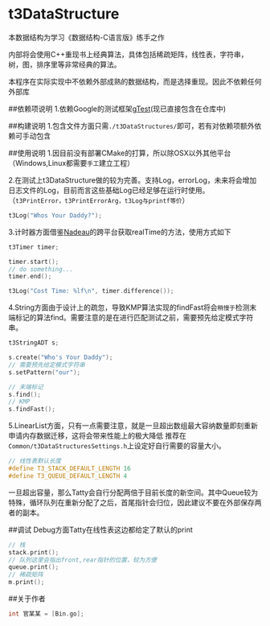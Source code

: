 # t3DataStructure

本数据结构为学习《数据结构-C语言版》练手之作

内部将会使用C++重现书上经典算法，具体包括稀疏矩阵，线性表，字符串，树，图，排序里等非常经典的算法。

本程序在实际实现中不依赖外部成熟的数据结构，而是选择重现。因此不依赖任何外部库

##依赖项说明
1.依赖Google的测试框架[gTest](https://code.google.com/p/googletest/)(现已直接包含在仓库中)

##构建说明
1.包含文件方面只需```./t3DataStructures/```即可，若有对依赖项额外依赖可手动包含

##使用说明
1.因目前没有部署CMake的打算，所以除OSX以外其他平台（Windows,Linux都需要```手工```建立工程）

2.在测试上t3DataStructure做的较为完善。支持Log，errorLog，未来将会增加日志文件的Log，目前而言这些基础Log已经足够在运行时使用。（```t3PrintError，t3PrintErrorArg，t3Log与printf等价```）
```c
t3Log("Whos Your Daddy?");
```

3.计时器方面借鉴[Nadeau](http://nadeausoftware.com/articles/2012/04/c_c_tip_how_measure_elapsed_real_time_benchmarking)的跨平台获取realTime的方法，使用方式如下
```cpp
t3Timer timer;

timer.start();
// do something...
timer.end();

t3Log("Cost Time: %lf\n", timer.difference());
```

4.String方面由于设计上的疏忽，导致KMP算法实现的findFast将会```稍慢于```检测末端标记的算法find。需要注意的是在进行匹配测试之前，需要预先给定模式字符串。
```cpp
t3StringADT s;

s.create("Who's Your Daddy");
// 需要预先给定模式字符串
s.setPattern("our");

// 末端标记
s.find();
// KMP
s.findFast();
```

5.LinearList方面，只有一点需要注意，就是一旦超出数组最大容纳数量即刻重新申请内存数据迁移，这将会带来性能上的极大降低
推荐在```Common/t3DataStructuresSettings.h```上设定好自行需要的容量大小。
```cpp
// 线性表默认长度
#define T3_STACK_DEFAULT_LENGTH 16
#define T3_QUEUE_DEFAULT_LENGTH 4
```
一旦超出容量，那么Tatty会自行分配两倍于目前长度的新空间。其中Queue较为特殊，循环队列在重新分配了之后，首尾指针会归位，因此建议不要在外部保存两者的副本。


##调试
Debug方面Tatty在线性表这边都给定了默认的print
```cpp
// 栈
stack.print();
// 队列这里会指出front,rear指针的位置，较为方便
queue.print();
// 稀疏矩阵
m.print();
```

##关于作者
```cpp
int 官某某 = [Bin.go];
```
[Bin.go]: <http://bentleyblanks.github.io>








